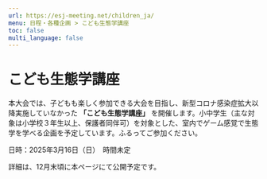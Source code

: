```yaml
---
url: https://esj-meeting.net/children_ja/
menu: 日程・各種企画 > こども生態学講座
toc: false
multi_language: false
---
```


# こども生態学講座

本大会では、子どもも楽しく参加できる大会を目指し、新型コロナ感染症拡大以降実施していなかった **「こども生態学講座」** を開催します。小中学生（主な対象は小学校３年生以上、保護者同伴可）を対象とした、室内でゲーム感覚で生態学を学べる企画を予定しています。ふるってご参加ください。

日時：2025年3月16日（日）　時間未定

詳細は、12月末頃に本ページにて公開予定です。
